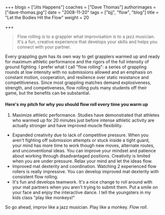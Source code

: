 +++
blogs = ["Jits Happens"]
coaches = ["Dave Thomas"]
authorimages = ["dave-thomas.jpg"]
date = "2008-11-20"
tags = ["bjj", "flow", "blog"]
title = "Let the Bodies Hit the Flow"
weight = 20

+++

>Flow rolling is to a grappler what improvisation is to a jazz musician. It's a fun, creative experience that develops your skills and helps you connect with your partner.

Every grappling gym has its own way to get grapplers warmed up and ready for maximum athletic performance and the rigors of the full intensity of ground fighting. I prefer what I call "flow rolling": a series of grappling rounds at low intensity with no submissions allowed and an emphasis on constant motion, cooperation, and resilience over static resistance and competitiveness. Since most grappling matches demand explosiveness, strength, and competiveness, flow rolling puts many students off their game, but the benefits can be substantial.

#### Here's my pitch for why you should flow roll every time you warm up

1. Maximize athletic performance. Studies have demonstrated that athletes who warmed up for 20 minutes just before intense athletic activity are actually stronger and have improved muscle flexibility.
+ Expanded creativity due to lack of competitive pressure. When you aren't fighting off submission attempts or stuck inside a tight guard, your mind has more time to work though new moves, alternate routes, and unconventional ideas. You can improve your mindset and patience about working through disadvantaged positions. Creativity is limited when you are under pressure. Relax your mind and let the ideas flow.
+ Improved mat dexterity and coordination. Watching 2 experienced flow rollers is really impressive. You can develop improved mat dexterity with consistent flow rolling.
+ It's fun and develops teamwork. It's a nice change to roll around with your mat partners when you aren't trying to submit them. Put a smile on your face and enjoy the interactive dance. I tell the youngsters in my kids class "play like monkeys!"

So go ahead, improv like a jazz musician. Play like a monkey. _Flow roll_.
